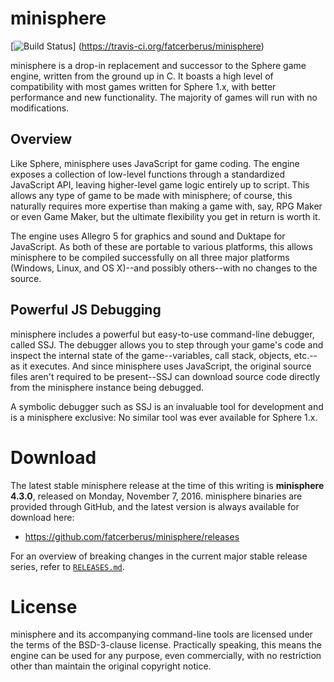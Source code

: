 minisphere
==========

[![Build Status](https://travis-ci.org/fatcerberus/minisphere.svg?branch=master)]
(https://travis-ci.org/fatcerberus/minisphere)

minisphere is a drop-in replacement and successor to the Sphere game engine,
written from the ground up in C.  It boasts a high level of compatibility with
most games written for Sphere 1.x, with better performance and new
functionality.  The majority of games will run with no modifications.

Overview
--------

Like Sphere, minisphere uses JavaScript for game coding.  The engine exposes a
collection of low-level functions through a standardized JavaScript API,
leaving higher-level game logic entirely up to script.  This allows any type
of game to be made with minisphere; of course, this naturally requires more
expertise than making a game with, say, RPG Maker or even Game Maker, but the
ultimate flexibility you get in return is worth it.

The engine uses Allegro 5 for graphics and sound and Duktape for JavaScript.
As both of these are portable to various platforms, this allows minisphere to
be compiled successfully on all three major platforms (Windows, Linux, and
OS X)--and possibly others--with no changes to the source.

Powerful JS Debugging
---------------------

minisphere includes a powerful but easy-to-use command-line debugger, called
SSJ.  The debugger allows you to step through your game's code and inspect the
internal state of the game--variables, call stack, objects, etc.--as it
executes.  And since minisphere uses JavaScript, the original source files
aren't required to be present--SSJ can download source code directly from the
minisphere instance being debugged.

A symbolic debugger such as SSJ is an invaluable tool for development and is a
minisphere exclusive: No similar tool was ever available for Sphere 1.x.


Download
========

The latest stable minisphere release at the time of this writing is
**minisphere 4.3.0**, released on Monday, November 7, 2016.  minisphere
binaries are provided through GitHub, and the latest version is always
available for download here:

* <https://github.com/fatcerberus/minisphere/releases>

For an overview of breaking changes in the current major stable release series,
refer to [`RELEASES.md`](RELEASES.md).


License
=======

minisphere and its accompanying command-line tools are licensed under the terms
of the BSD-3-clause license.  Practically speaking, this means the engine can
be used for any purpose, even commercially, with no restriction other than
maintain the original copyright notice.
